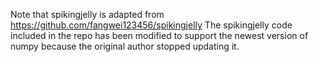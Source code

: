Note that spikingjelly is adapted from https://github.com/fangwei123456/spikingjelly
The spikingjelly code included in the repo has been modified to support the newest version of numpy because the original author stopped updating it.
